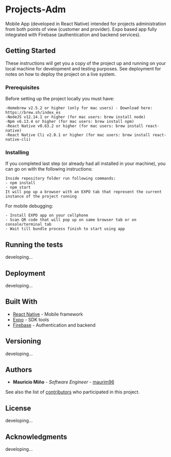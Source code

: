 # Projects-Adm

Mobile App (developed in React Native) intended for projects administration from both points of view (customer and provider). Expo based app fully integrated with Firebase (authentication and backend services).

## Getting Started

These instructions will get you a copy of the project up and running on your local machine for development and testing purposes. See deployment for notes on how to deploy the project on a live system.

### Prerequisites

Before setting up the project locally you must have:

```
-Homebrew v2.5.2 or higher (only for mac users) - Download here: https://brew.sh/index_es
-NodeJS v12.14.1 or higher (for mac users: brew install node)
-Npm v6.13.4 or higher (for mac users: brew install npm)
-React Native v0.63.2 or higher (for mac users: brew install react-native)
-React Native Cli v2.0.1 or higher (for mac users: brew install react-native-cli)
```

### Installing

If you completed last step (or already had all installed in your machine), you can go on with the following instructions:

```
Inside repository folder run following commands:
- npm install
- npm start
It will pop up a browser with an EXPO tab that represent the current instance of the project running
```

For mobile debugging:

```
- Install EXPO app on your cellphone
- Scan QR code that will pop up on same browser tab or on console/terminal tab
- Wait till bundle process finish to start using app
```

## Running the tests

developing...

## Deployment

developing...

## Built With

* [React Native](https://reactnative.dev) - Mobile framework
* [Expo](https://expo.io) - SDK tools
* [Firebase](https://firebase.google.com/) - Authentication and backend

## Versioning

developing...

## Authors

* **Mauricio Miño** - *Software Engineer* - [maurim96](https://github.com/maurim96)

See also the list of [contributors](https://github.com/your/project/contributors) who participated in this project.

## License

developing...

## Acknowledgments

developing...
